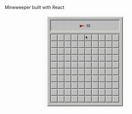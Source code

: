 Mineweeper built with React

<p align="center">
    <img src="/docs/Minesweeper.gif" alt="Animated Guitar Chord Diagram" height="300"/>
</p>